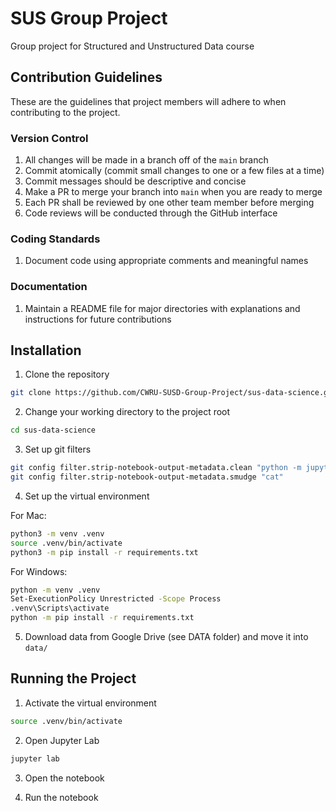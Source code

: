 # SUS Group Project

Group project for Structured and Unstructured Data course

## Contribution Guidelines

These are the guidelines that project members will adhere to when contributing
to the project.

### Version Control

1. All changes will be made in a branch off of the `main` branch
1. Commit atomically (commit small changes to one or a few files at a time)
1. Commit messages should be descriptive and concise
1. Make a PR to merge your branch into `main` when you are ready to merge
1. Each PR shall be reviewed by one other team member before merging
1. Code reviews will be conducted through the GitHub interface

### Coding Standards

1. Document code using appropriate comments and meaningful names

### Documentation

1. Maintain a README file for major directories with explanations and
instructions for future contributions

## Installation

1. Clone the repository

```bash
git clone https://github.com/CWRU-SUSD-Group-Project/sus-data-science.git
```

2. Change your working directory to the project root

```bash
cd sus-data-science
```

3. Set up git filters

```bash
git config filter.strip-notebook-output-metadata.clean "python -m jupyter nbconvert --ClearOutputPreprocessor.enabled=True --ClearMetadataPreprocessor.enabled=True --ClearMetadataPreprocessor.preserve_nb_metadata_mask kernelspec --ClearMetadataPreprocessor.preserve_nb_metadata_mask name --to=notebook --stdin --stdout --log-level=ERROR"
git config filter.strip-notebook-output-metadata.smudge "cat"
```

4. Set up the virtual environment

For Mac:

```bash
python3 -m venv .venv
source .venv/bin/activate
python3 -m pip install -r requirements.txt
```

For Windows:

```bash
python -m venv .venv
Set-ExecutionPolicy Unrestricted -Scope Process
.venv\Scripts\activate
python -m pip install -r requirements.txt
```

5. Download data from Google Drive (see DATA folder) and move it into `data/`

## Running the Project

1. Activate the virtual environment

```bash
source .venv/bin/activate
```

2. Open Jupyter Lab

```bash
jupyter lab
```

3. Open the notebook

4. Run the notebook
